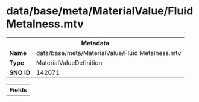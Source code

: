 <h1>data/base/meta/MaterialValue/Fluid Metalness.mtv</h1><table><tr><th colspan="100%">Metadata</th></tr><tr><td><b>Name</b></td><td>data/base/meta/MaterialValue/Fluid Metalness.mtv</td></tr><tr><td><b>Type</b></td><td>MaterialValueDefinition</td></tr><tr><td><b>SNO ID</b></td><td>142071</td></tr></table>

<table><tr><th colspan="100%">Fields</th></tr></table>

